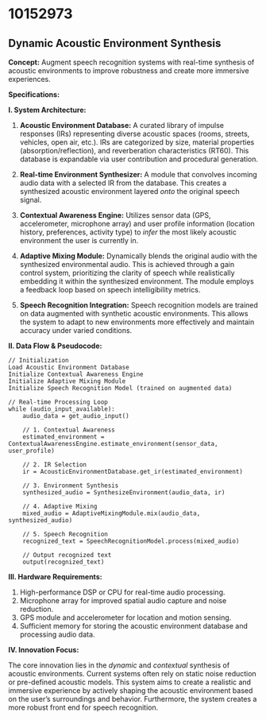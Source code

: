 # 10152973

## Dynamic Acoustic Environment Synthesis

**Concept:** Augment speech recognition systems with real-time synthesis of acoustic environments to improve robustness and create more immersive experiences.

**Specifications:**

**I. System Architecture:**

1.  **Acoustic Environment Database:** A curated library of impulse responses (IRs) representing diverse acoustic spaces (rooms, streets, vehicles, open air, etc.). IRs are categorized by size, material properties (absorption/reflection), and reverberation characteristics (RT60). This database is expandable via user contribution and procedural generation.

2.  **Real-time Environment Synthesizer:** A module that convolves incoming audio data with a selected IR from the database. This creates a synthesized acoustic environment layered *onto* the original speech signal.

3.  **Contextual Awareness Engine:**  Utilizes sensor data (GPS, accelerometer, microphone array) and user profile information (location history, preferences, activity type) to *infer* the most likely acoustic environment the user is currently in.

4.  **Adaptive Mixing Module:**  Dynamically blends the original audio with the synthesized environmental audio.  This is achieved through a gain control system, prioritizing the clarity of speech while realistically embedding it within the synthesized environment. The module employs a feedback loop based on speech intelligibility metrics.

5.  **Speech Recognition Integration:** Speech recognition models are trained on data augmented with synthetic acoustic environments. This allows the system to adapt to new environments more effectively and maintain accuracy under varied conditions.

**II. Data Flow & Pseudocode:**

```pseudocode
// Initialization
Load Acoustic Environment Database
Initialize Contextual Awareness Engine
Initialize Adaptive Mixing Module
Initialize Speech Recognition Model (trained on augmented data)

// Real-time Processing Loop
while (audio_input_available):
    audio_data = get_audio_input()

    // 1. Contextual Awareness
    estimated_environment = ContextualAwarenessEngine.estimate_environment(sensor_data, user_profile)

    // 2. IR Selection
    ir = AcousticEnvironmentDatabase.get_ir(estimated_environment)

    // 3. Environment Synthesis
    synthesized_audio = SynthesizeEnvironment(audio_data, ir)

    // 4. Adaptive Mixing
    mixed_audio = AdaptiveMixingModule.mix(audio_data, synthesized_audio)

    // 5. Speech Recognition
    recognized_text = SpeechRecognitionModel.process(mixed_audio)

    // Output recognized text
    output(recognized_text)
```

**III.  Hardware Requirements:**

1.  High-performance DSP or CPU for real-time audio processing.
2.  Microphone array for improved spatial audio capture and noise reduction.
3.  GPS module and accelerometer for location and motion sensing.
4.  Sufficient memory for storing the acoustic environment database and processing audio data.

**IV. Innovation Focus:**

The core innovation lies in the *dynamic* and *contextual* synthesis of acoustic environments. Current systems often rely on static noise reduction or pre-defined acoustic models. This system aims to create a realistic and immersive experience by actively shaping the acoustic environment based on the user’s surroundings and behavior. Furthermore, the system creates a more robust front end for speech recognition.
